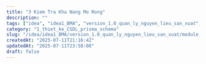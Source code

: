 ```yaml
---
title: "3 Kiem Tra Kha Nang Mo Rong"
description: ""
tags: ["idea", "idea1_BMA", "version_1.0_quan_ly_nguyen_lieu_san_xuat", "module_1_nguyen_lieu", "1_thiet_ke_CSDL_prisma_schema"]
category: "1_thiet_ke_CSDL_prisma_schema"
slug: "/idea/idea1_BMA/version_1.0_quan_ly_nguyen_lieu_san_xuat/module_1_nguyen_lieu/1_thiet_ke_CSDL_prisma_schema/3_kiem_tra_kha_nang_mo_rong.md"
createdAt: "2025-07-11T21:16:42"
updatedAt: "2025-07-11T23:58:08"
draft: false
---
```


